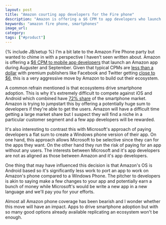 ```yaml
---
layout: post
title: "Amazon courting app developers for the Fire phone"
description: "Amazon is offering a $6 CPM to app developers who launch an app on the Fire phone. An aggressive move to build out their ecosystem."
keywords: "amazon fire phone, smartphones"
image_url:
category:
tags: ["#product"]
---
```

{% include JB/setup %}
I’m a bit late to the Amazon Fire Phone party but wanted to chime in with a perspective I haven’t seen written about. Amazon is offering a <a href="https://developer.amazon.com/public/community/post/TxA5PWCC1V2HCT/Limited-Time-Offer-Earn-a-Guaranteed-6-CPM-on-Interstitial-Ads-from-the-Amazon-M" target="_blank">$6 CPM to mobile app developers</a> that launch an Amazon app during Auguster and September. Given that typical CPMs are <a href="http://www.slideshare.net/augustinefou/digital-advertising-benchmarks-2014-by-augustine-fou" target="_blank">less than a dollar</a> with premium publishers like Facebook and Twitter getting <a href="http://www.nanigans.com/2014/02/05/q4-facebook-global-advertising-trends-biggest-quarter-ever-for-paid-facebook-advertising-in-q4-2013/" target="_blank">close to $6</a>, this is a very aggressive move by Amazon to build out their ecosystem.

A common refrain mentioned is that ecosystems drive smartphone adoption. This is why it's extremely difficult to compete against iOS and Android which combined have <a href="http://www.businessinsider.com/android-v-apple-ios-market-share-revenue-income-2014-6" target="_blank">72% share</a> of the smartphone market. Amazon is trying to jumpstart this by offering a potentially huge sum to developers if they're able to get the users. Amazon will have a difficult time getting a large market share but I suspect they will find a niche in a particular customer segment and a few app developers will be rewarded.

It's also interesting to contrast this with Microsoft's approach of paying developers a flat sum to create a Windows phone version of their app. On one hand, this approach allows Microsoft to be selective since they can for the apps they want. On the other hand they run the risk of paying for an app without any users. The interests between Microsoft and it's app developers are not as aligned as those between Amazon and it's app developers.

One thing that may have influenced this decision is that Amazon's OS is Android based so it's significantly less work to port an app to work on Amazon's phone compared to a Windows Phone. The pitcher to developers is akin to saying make a few changes to your app and potentially earn a bunch of money while Microsoft's would be write a new app in a new language and we'll pay you for your efforts.

Almost all Amazon phone coverage has been bearish and I wonder whether this move will have an impact. Apps to drive smartphone adoption but with so many good options already available replicating an ecosystem won't be enough.
